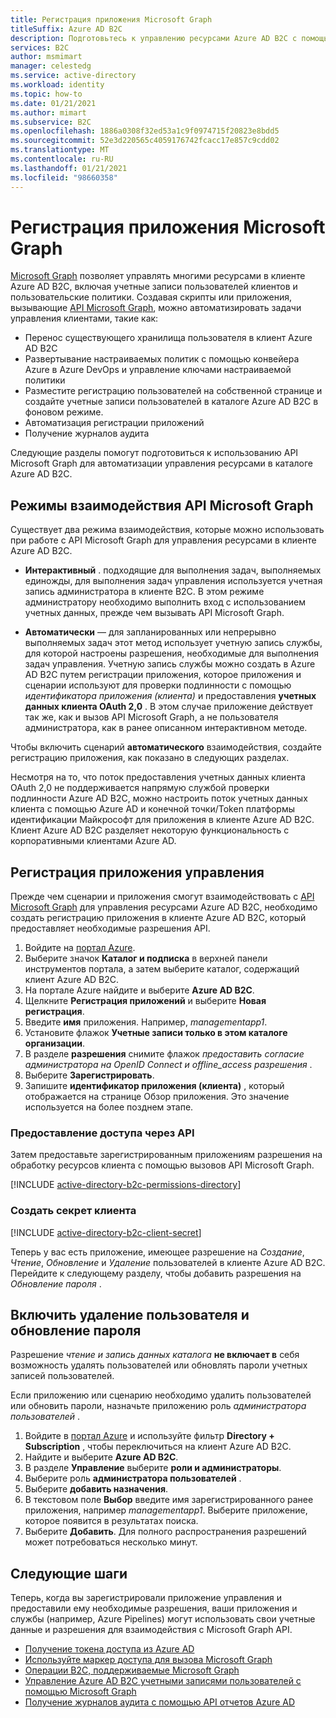```yaml
---
title: Регистрация приложения Microsoft Graph
titleSuffix: Azure AD B2C
description: Подготовьтесь к управлению ресурсами Azure AD B2C с помощью Microsoft Graph, зарегистрировав приложение, которому предоставлены необходимые разрешения API Graph.
services: B2C
author: msmimart
manager: celestedg
ms.service: active-directory
ms.workload: identity
ms.topic: how-to
ms.date: 01/21/2021
ms.author: mimart
ms.subservice: B2C
ms.openlocfilehash: 1886a0308f32ed53a1c9f0974715f20823e8bdd5
ms.sourcegitcommit: 52e3d220565c4059176742fcacc17e857c9cdd02
ms.translationtype: MT
ms.contentlocale: ru-RU
ms.lasthandoff: 01/21/2021
ms.locfileid: "98660358"
---
```

# <a name="register-a-microsoft-graph-application"></a>Регистрация приложения Microsoft Graph

[Microsoft Graph][ms-graph] позволяет управлять многими ресурсами в клиенте Azure AD B2C, включая учетные записи пользователей клиентов и пользовательские политики. Создавая скрипты или приложения, вызывающие [API Microsoft Graph][ms-graph-api], можно автоматизировать задачи управления клиентами, такие как:

* Перенос существующего хранилища пользователя в клиент Azure AD B2C
* Развертывание настраиваемых политик с помощью конвейера Azure в Azure DevOps и управление ключами настраиваемой политики
* Разместите регистрацию пользователей на собственной странице и создайте учетные записи пользователей в каталоге Azure AD B2C в фоновом режиме.
* Автоматизация регистрации приложений
* Получение журналов аудита

Следующие разделы помогут подготовиться к использованию API Microsoft Graph для автоматизации управления ресурсами в каталоге Azure AD B2C.

## <a name="microsoft-graph-api-interaction-modes"></a>Режимы взаимодействия API Microsoft Graph

Существует два режима взаимодействия, которые можно использовать при работе с API Microsoft Graph для управления ресурсами в клиенте Azure AD B2C.

* **Интерактивный** . подходящие для выполнения задач, выполняемых единожды, для выполнения задач управления используется учетная запись администратора в клиенте B2C. В этом режиме администратору необходимо выполнить вход с использованием учетных данных, прежде чем вызывать API Microsoft Graph.

* **Автоматически** — для запланированных или непрерывно выполняемых задач этот метод использует учетную запись службы, для которой настроены разрешения, необходимые для выполнения задач управления. Учетную запись службы можно создать в Azure AD B2C путем регистрации приложения, которое приложения и сценарии используют для проверки подлинности с помощью *идентификатора приложения (клиента)* и предоставления **учетных данных клиента OAuth 2,0** . В этом случае приложение действует так же, как и вызов API Microsoft Graph, а не пользователя администратора, как в ранее описанном интерактивном методе.

Чтобы включить сценарий **автоматического** взаимодействия, создайте регистрацию приложения, как показано в следующих разделах.

Несмотря на то, что поток предоставления учетных данных клиента OAuth 2,0 не поддерживается напрямую службой проверки подлинности Azure AD B2C, можно настроить поток учетных данных клиента с помощью Azure AD и конечной точки/Token платформы идентификации Майкрософт для приложения в клиенте Azure AD B2C. Клиент Azure AD B2C разделяет некоторую функциональность с корпоративными клиентами Azure AD.

## <a name="register-management-application"></a>Регистрация приложения управления

Прежде чем сценарии и приложения смогут взаимодействовать с [API Microsoft Graph][ms-graph-api] для управления ресурсами Azure AD B2C, необходимо создать регистрацию приложения в клиенте Azure AD B2C, который предоставляет необходимые разрешения API.

1. Войдите на [портал Azure](https://portal.azure.com).
1. Выберите значок **Каталог и подписка** в верхней панели инструментов портала, а затем выберите каталог, содержащий клиент Azure AD B2C.
1. На портале Azure найдите и выберите **Azure AD B2C**.
1. Щелкните **Регистрация приложений** и выберите **Новая регистрация**.
1. Введите **имя** приложения. Например, *managementapp1*.
1. Установите флажок **Учетные записи только в этом каталоге организации**.
1. В разделе **разрешения** снимите флажок *предоставить согласие администратора на OpenID Connect и offline_access разрешения* .
1. Выберите **Зарегистрировать**.
1. Запишите **идентификатор приложения (клиента)** , который отображается на странице Обзор приложения. Это значение используется на более позднем этапе.

### <a name="grant-api-access"></a>Предоставление доступа через API

Затем предоставьте зарегистрированным приложениям разрешения на обработку ресурсов клиента с помощью вызовов API Microsoft Graph.

[!INCLUDE [active-directory-b2c-permissions-directory](../../includes/active-directory-b2c-permissions-directory.md)]

### <a name="create-client-secret"></a>Создать секрет клиента

[!INCLUDE [active-directory-b2c-client-secret](../../includes/active-directory-b2c-client-secret.md)]

Теперь у вас есть приложение, имеющее разрешение на *Создание*, *Чтение*, *Обновление* и *Удаление* пользователей в клиенте Azure AD B2C. Перейдите к следующему разделу, чтобы добавить разрешения на *Обновление пароля* .

## <a name="enable-user-delete-and-password-update"></a>Включить удаление пользователя и обновление пароля

Разрешение *чтение и запись данных каталога* **не включает в** себя возможность удалять пользователей или обновлять пароли учетных записей пользователей.

Если приложению или сценарию необходимо удалить пользователей или обновить пароли, назначьте приложению роль *администратора пользователей* .

1. Войдите в [портал Azure](https://portal.azure.com) и используйте фильтр **Directory + Subscription** , чтобы переключиться на клиент Azure AD B2C.
1. Найдите и выберите **Azure AD B2C**.
1. В разделе **Управление** выберите **роли и администраторы**.
1. Выберите роль **администратора пользователей** .
1. Выберите **добавить назначения**.
1. В текстовом поле **Выбор** введите имя зарегистрированного ранее приложения, например *managementapp1*. Выберите приложение, которое появится в результатах поиска.
1. Выберите **Добавить**. Для полного распространения разрешений может потребоваться несколько минут.

## <a name="next-steps"></a>Следующие шаги

Теперь, когда вы зарегистрировали приложение управления и предоставили ему необходимые разрешения, ваши приложения и службы (например, Azure Pipelines) могут использовать свои учетные данные и разрешения для взаимодействия с Microsoft Graph API. 

* [Получение токена доступа из Azure AD](/graph/auth-v2-service#4-get-an-access-token)
* [Используйте маркер доступа для вызова Microsoft Graph](/graph/auth-v2-service#4-get-an-access-token)
* [Операции B2C, поддерживаемые Microsoft Graph](microsoft-graph-operations.md)
* [Управление Azure AD B2C учетными записями пользователей с помощью Microsoft Graph](microsoft-graph-operations.md)
* [Получение журналов аудита с помощью API отчетов Azure AD](view-audit-logs.md#get-audit-logs-with-the-azure-ad-reporting-api)

<!-- LINKS -->
[ms-graph]: /graph/
[ms-graph-api]: https://docs.microsoft.com/graph/api/overview
